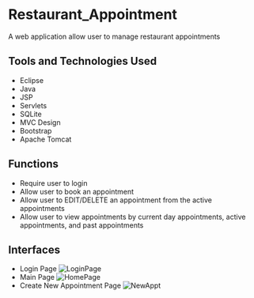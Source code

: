 # Restaurant_Appointment
A web application allow user to manage restaurant appointments

## Tools and Technologies Used
* Eclipse
* Java
* JSP
* Servlets
* SQLite
* MVC Design
* Bootstrap
* Apache Tomcat

## Functions
* Require user to login
* Allow user to book an appointment
* Allow user to EDIT/DELETE an appointment from the active appointments
* Allow user to view appointments by current day appointments, active appointments, and past appointments

## Interfaces
* Login Page
![LoginPage](https://user-images.githubusercontent.com/17914251/98034513-1ad7d200-1de5-11eb-8819-da93bd844882.png)
* Main Page
![HomePage](https://user-images.githubusercontent.com/17914251/98034512-1ad7d200-1de5-11eb-9ed0-d07abce7ac50.png)
* Create New Appointment Page
![NewAppt](https://user-images.githubusercontent.com/17914251/98034511-1ad7d200-1de5-11eb-82c1-5a204f25dedf.png)


